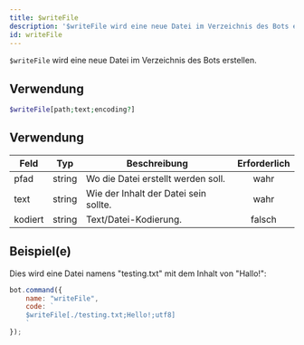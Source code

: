 ```yaml
---
title: $writeFile
description: '$writeFile wird eine neue Datei im Verzeichnis des Bots erstellen.'
id: writeFile
---
```


`$writeFile` wird eine neue Datei im Verzeichnis des Bots erstellen.

## Verwendung

```php
$writeFile[path;text;encoding?]
```

## Verwendung

| Feld    | Typ    | Beschreibung                          | Erforderlich |
| ------- | ------ | ------------------------------------- |:------------:|
| pfad    | string | Wo die Datei erstellt werden soll.    |     wahr     |
| text    | string | Wie der Inhalt der Datei sein sollte. |     wahr     |
| kodiert | string | Text/Datei-Kodierung.                 |    falsch    |

## Beispiel(e)

Dies wird eine Datei namens "testing.txt" mit dem Inhalt von "Hallo!":

```javascript
bot.command({
    name: "writeFile",
    code: `
    $writeFile[./testing.txt;Hello!;utf8]
    `
});
```
